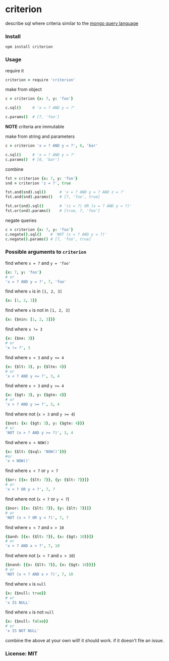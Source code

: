 # criterion

describe sql where criteria similar to the [mongo query language](http://www.mongodb.org/display/DOCS/Advanced+Queries)

### Install

    npm install criterion

### Usage

require it

```coffeescript
criterion = require 'criterion'
```

make from object

```coffeescript
c = criterion {x: 7, y: 'foo'}

c.sql()     # 'x = ? AND y = ?'

c.params()  # [7, 'foo']
```

**NOTE** criteria are immutable

make from string and parameters

```coffeescript
c = criterion 'x = ? AND y = ?', 6, 'bar'

c.sql()     # 'x = ? AND y = ?'
c.params()  # [6, 'bar']
```

combine

```coffeescript
fst = criterion {x: 7, y: 'foo'}
snd = criterion 'z = ?', true

fst.and(snd).sql()      # 'x = ? AND y = ? AND z = ?'
fst.and(snd).params()   # [7, 'foo', true]

fst.or(snd).sql()       # '(z = ?) OR (x = ? AND y = ?)'
fst.or(snd).params()    # [true, 7, 'foo']
```

negate queries

```coffeescript
c = criterion {x: 7, y: 'foo'}
c.negate().sql()    # 'NOT (x = ? AND y = ?)'
c.negate().params() # [7, 'foo', true]
```

### Possible arguments to `criterion`

find where `x = 7` and `y = 'foo'`

```coffeescript
{x: 7, y: 'foo'}
# or
'x = ? AND y = ?', 7, 'foo'
```

find where `x` is in `[1, 2, 3]`

```coffeescript
{x: [1, 2, 3]}
```

find where `x` is not in `[1, 2, 3]`

```coffeescript
{x: {$nin: [1, 2, 3]}}
```

find where `x != 3`

```coffeescript
{x: {$ne: 3}}
# or
'x != ?', 3
```

find where `x < 3` and `y <= 4`

```coffeescript
{x: {$lt: 3}, y: {$lte: 4}}
# or
'x < ? AND y <= ?', 3, 4
```

find where `x > 3` and `y >= 4`

```coffeescript
{x: {$gt: 3}, y: {$gte: 4}}
# or
'x > ? AND y >= ?', 3, 4
```

find where not (`x > 3` and `y >= 4`)

```coffeescript
{$not: {x: {$gt: 3}, y: {$gte: 4}}}
# or
'NOT (x > ? AND y >= ?)', 3, 4
```

find where `x < NOW()`

```coffeescript
{x: {$lt: {$sql: 'NOW()'}}}
#or
'x < NOW()'
```

find where `x < 7` or `y < 7`

```coffeescript
{$or: [{x: {$lt: 7}}, {y: {$lt: 7}}]}
# or
'x < ? OR y < ?', 7, 7
```

find where not (`x < 7` or `y < 7`)

```coffeescript
{$nor: [{x: {$lt: 7}}, {y: {$lt: 7}}]}
# or
'NOT (x < ? OR y < ?)', 7, 7
```

find where `x < 7` and `x > 10`

```coffeescript
{$and: [{x: {$lt: 7}}, {x: {$gt: 10}}]}
# or
'x < ? AND x > ?', 7, 10
```

find where not (`x < 7` and `x > 10`)

```coffeescript
{$nand: [{x: {$lt: 7}}, {x: {$gt: 10}}]}
# or
'NOT (x < ? AND x > ?)', 7, 10
```

find where `x` is `null`

```coffeescript
{x: {$null: true}}
# or
'x IS NULL'
```

find where `x` is not `null`

```coffeescript
{x: {$null: false}}
# or
'x IS NOT NULL'
```

combine the above at your own will!
it should work. if it doesn't file an issue.

### License: MIT
